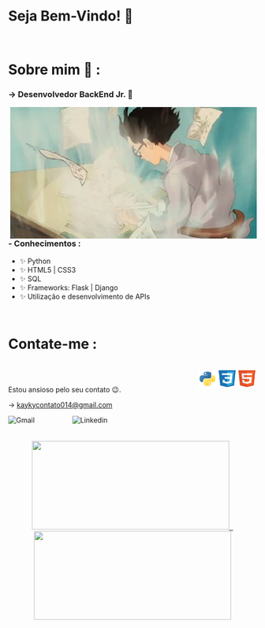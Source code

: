 # Seja Bem-Vindo! 👋

</br>

# Sobre mim 💬 :

###  → Desenvolvedor BackEnd Jr. 🐍

<img hight="400" width="500" alt="GIF" align="right" src="https://github.com/kaykyextr3me/kaykyextr3me/blob/eb087db9360b1ed6b8e338c5907d4e626a25ee5a/imgs/estudando.webp">
<br>

### - Conhecimentos :
- ✨ Python
- ✨ HTML5 | CSS3
- ✨ SQL
- ✨ Frameworks: Flask | Django
- ✨ Utilização e desenvolvimento de APIs

</br>


 
# Contate-me :

<p>

<div style="display: inline_block" ><br>
  <img align="right" alt="Rafa-HTML" height="35" width="40" src="https://raw.githubusercontent.com/devicons/devicon/master/icons/html5/html5-original.svg">
  <img align="right" alt="Rafa-CSS" height="35" width="40" src="https://raw.githubusercontent.com/devicons/devicon/master/icons/css3/css3-original.svg"> 
<img align="right" alt="Rafa-Python" height="35" width="40" src="https://raw.githubusercontent.com/devicons/devicon/master/icons/python/python-original.svg">
</div>
  <br>

Estou ansioso pelo seu contato 😉.
  
   → kaykycontato014@gmail.com

<a href="kaykycontato014@gmail.com">
 <img align="left" alt="Gmail" width="130" hight="100" src="https://github.com/Xx-Ashutosh-xX/Xx-Ashutosh-xX/blob/master/assets/icons/gmail.png" />
</a>
<a href="https://www.linkedin.com/in/kayky-alexandre-dos-reis-235018227/" target="_blank" rel="external">
  <img align="left" alt="Linkedin" width="150" hight="100" target="_blank" rel="external" src="https://github.com/Xx-Ashutosh-xX/Xx-Ashutosh-xX/blob/master/assets/icons/linkedin.png" />


</br>
</br>
</br>



<div align="center" >  
  <a href="https://github.com/anuraghazra/github-readme-stats"> 
    <img height="180em" width="400px" src="https://github-readme-stats.vercel.app/api?username=kaykyextr3me&&show_icons=true&theme=radical"/> &nbsp
    <img height="180em" width="400px"  src="https://github-readme-stats.vercel.app/api/top-langs/?username=kaykyextr3me&layout=compact&langs_count=7&theme=dracula"/>
  </a>
</div>
  

 
